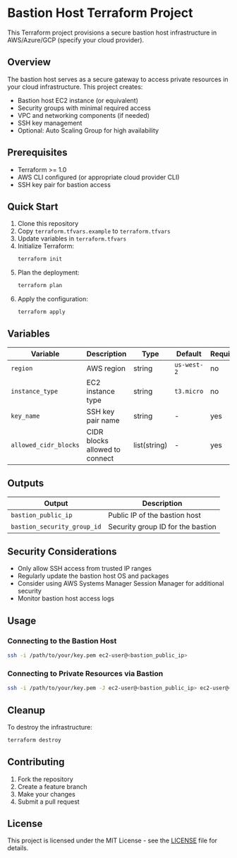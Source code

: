 # Bastion Host Terraform Project

This Terraform project provisions a secure bastion host infrastructure in AWS/Azure/GCP (specify your cloud provider).

## Overview

The bastion host serves as a secure gateway to access private resources in your cloud infrastructure. This project creates:

- Bastion host EC2 instance (or equivalent)
- Security groups with minimal required access
- VPC and networking components (if needed)
- SSH key management
- Optional: Auto Scaling Group for high availability

## Prerequisites

- Terraform >= 1.0
- AWS CLI configured (or appropriate cloud provider CLI)
- SSH key pair for bastion access

## Quick Start

1. Clone this repository
2. Copy `terraform.tfvars.example` to `terraform.tfvars`
3. Update variables in `terraform.tfvars`
4. Initialize Terraform:
   ```bash
   terraform init
   ```
5. Plan the deployment:
   ```bash
   terraform plan
   ```
6. Apply the configuration:
   ```bash
   terraform apply
   ```

## Variables

| Variable | Description | Type | Default | Required |
|----------|-------------|------|---------|----------|
| `region` | AWS region | string | `us-west-2` | no |
| `instance_type` | EC2 instance type | string | `t3.micro` | no |
| `key_name` | SSH key pair name | string | - | yes |
| `allowed_cidr_blocks` | CIDR blocks allowed to connect | list(string) | - | yes |

## Outputs

| Output | Description |
|--------|-------------|
| `bastion_public_ip` | Public IP of the bastion host |
| `bastion_security_group_id` | Security group ID for the bastion |

## Security Considerations

- Only allow SSH access from trusted IP ranges
- Regularly update the bastion host OS and packages
- Consider using AWS Systems Manager Session Manager for additional security
- Monitor bastion host access logs

## Usage

### Connecting to the Bastion Host

```bash
ssh -i /path/to/your/key.pem ec2-user@<bastion_public_ip>
```

### Connecting to Private Resources via Bastion

```bash
ssh -i /path/to/your/key.pem -J ec2-user@<bastion_public_ip> ec2-user@<private_instance_ip>
```

## Cleanup

To destroy the infrastructure:

```bash
terraform destroy
```

## Contributing

1. Fork the repository
2. Create a feature branch
3. Make your changes
4. Submit a pull request

## License

This project is licensed under the MIT License - see the [LICENSE](LICENSE) file for details.
